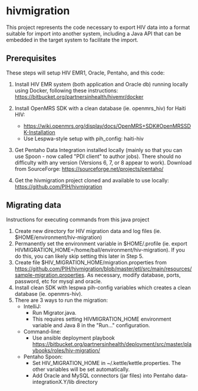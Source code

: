 hivmigration
============

This project represents the code necessary to export HIV data into a format suitable for import into another system,
including a Java API that can be embedded in the target system to facilitate the import.

## Prerequisites

These steps will setup HIV EMR1, Oracle, Pentaho, and this code: 

1. Install HIV EMR system (both application and Oracle db) running locally using Docker, following these instructions:
https://bitbucket.org/partnersinhealth/hivemr/docker

2. Install OpenMRS SDK with a clean database (ie. openmrs_hiv) for Haiti HIV:
   - https://wiki.openmrs.org/display/docs/OpenMRS+SDK#OpenMRSSDK-Installation
   - Use Lespwa-style setup with pih_config: haiti-hiv

3. Get Pentaho Data Integration installed locally (mainly so that you can use Spoon - now called "PDI client" to author jobs).  There should no difficulty with any version (Versions 6, 7, or 8 appear to work).  Download from SourceForge:
https://sourceforge.net/projects/pentaho/

4. Get the hivmigration project cloned and available to use locally:
https://github.com/PIH/hivmigration


## Migrating data

Instructions for executing commands from this java project 

1. Create new directory for HIV migration data and log files (ie. $HOME/environment/hiv-migration)
2. Permanently set the environment variable in $HOME/.profile (ie. export HIVMIGRATION_HOME=/home/ball/environment/hiv-migration).  If you do this, you can likely skip setting this later in Step 5.
3. Create file $HIV_MIGRATION_HOME/migration.properties from https://github.com/PIH/hivmigration/blob/master/etl/src/main/resources/sample-migration.properties.  As necessary, modify database, ports, password, etc for mysql and oracle.
4. Install clean SDK with lespwa pih-config variables which creates a clean database (ie. openmrs-hiv).
5. There are 3 ways to run the migration:
   - IntelliJ:  
     - Run Migrator.java.  
     - This requires setting HIVMIGRATION_HOME environment variable and Java 8 in the "Run..." configuration.
   - Command-line:  
     - Use ansible deployment playbook https://bitbucket.org/partnersinhealth/deployment/src/master/playbooks/roles/hiv-migration/
   - Pentaho Spoon: 
     - Set HIV_MIGRATION_HOME in ~/.kettle/kettle.properties.  The other variables will be set automatically.  
     - Add Oracle and MySQL connectors (jar files) into Pentaho data-integrationX.Y/lib directory




